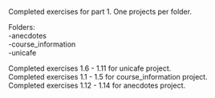 Completed exercises for part 1. One projects per folder.  

Folders:  
-anecdotes  
-course_information  
-unicafe  
  
Completed exercises 1.6 - 1.11 for unicafe project.  
Completed exercises 1.1 - 1.5 for course_information project.  
Completed exercises 1.12 - 1.14 for anecdotes project.  
